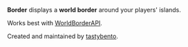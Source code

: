**Border** displays a **world border** around your players' islands.

Works best with [WorldBorderAPI](https://github.com/yannicklamprecht/WorldBorderAPI/releases).

Created and maintained by [tastybento](https://github.com/tastybento).
